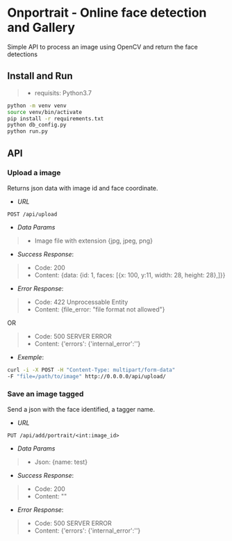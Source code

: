 # Onportrait - Online face detection and Gallery

Simple API to process an image using OpenCV and return the face detections

## Install and Run
> - requisits: Python3.7
```bash
python -m venv venv
source venv/bin/activate
pip install -r requirements.txt
python db_config.py
python run.py
```

## API
### Upload a image
Returns json data with image id and face coordinate.

- *URL*
```
POST /api/upload
```
- *Data Params*

> - Image file with extension {jpg, jpeg, png}

- *Success Response*:

> - Code: 200
> - Content: {data: {id: 1, faces: [{x: 100, y:11, width: 28, height: 28},]}}

- *Error Response*:
> - Code: 422 Unprocessable Entity
> - Content: {file_error: "file format not allowed"}

OR

> - Code: 500 SERVER ERROR
> - Content: {'errors': {'internal_error':'<message>'}

- *Exemple*:
```bash
curl -i -X POST -H "Content-Type: multipart/form-data" 
-F "file=/path/to/image" http://0.0.0.0/api/upload/
```

### Save an image tagged
Send a json with the face identified, a tagger name.

- *URL*
```
PUT /api/add/portrait/<int:image_id>
```
- *Data Params*

> - Json: {name: test}

- *Success Response*:

> - Code: 200
> - Content: ""

- *Error Response*:
> - Code: 500 SERVER ERROR
> - Content: {'errors': {'internal_error':'<message>'}
